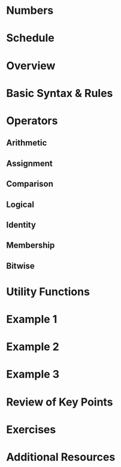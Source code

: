 # Numbers

# Schedule

# Overview

# Basic Syntax & Rules

# Operators

## Arithmetic

## Assignment

## Comparison

## Logical

## Identity

## Membership

## Bitwise

# Utility Functions

# Example 1

# Example 2

# Example 3

# Review of Key Points

# Exercises

# Additional Resources
